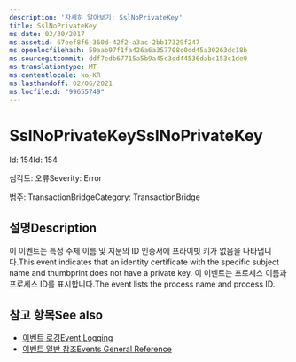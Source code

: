 ```yaml
---
description: '자세히 알아보기: SslNoPrivateKey'
title: SslNoPrivateKey
ms.date: 03/30/2017
ms.assetid: 67eef8f6-360d-42f2-a3ac-2bb17329f247
ms.openlocfilehash: 59aab97f1fa426a6a357708c0dd45a30263dc18b
ms.sourcegitcommit: ddf7edb67715a5b9a45e3dd44536dabc153c1de0
ms.translationtype: MT
ms.contentlocale: ko-KR
ms.lasthandoff: 02/06/2021
ms.locfileid: "99655749"
---
```

# <a name="sslnoprivatekey"></a><span data-ttu-id="bc876-103">SslNoPrivateKey</span><span class="sxs-lookup"><span data-stu-id="bc876-103">SslNoPrivateKey</span></span>

<span data-ttu-id="bc876-104">Id: 154</span><span class="sxs-lookup"><span data-stu-id="bc876-104">Id: 154</span></span>  
  
 <span data-ttu-id="bc876-105">심각도: 오류</span><span class="sxs-lookup"><span data-stu-id="bc876-105">Severity: Error</span></span>  
  
 <span data-ttu-id="bc876-106">범주: TransactionBridge</span><span class="sxs-lookup"><span data-stu-id="bc876-106">Category: TransactionBridge</span></span>  
  
## <a name="description"></a><span data-ttu-id="bc876-107">설명</span><span class="sxs-lookup"><span data-stu-id="bc876-107">Description</span></span>  

 <span data-ttu-id="bc876-108">이 이벤트는 특정 주체 이름 및 지문의 ID 인증서에 프라이빗 키가 없음을 나타냅니다.</span><span class="sxs-lookup"><span data-stu-id="bc876-108">This event indicates that an identity certificate with the specific subject name and thumbprint does not have a private key.</span></span> <span data-ttu-id="bc876-109">이 이벤트는 프로세스 이름과 프로세스 ID를 표시합니다.</span><span class="sxs-lookup"><span data-stu-id="bc876-109">The event lists the process name and process ID.</span></span>  
  
## <a name="see-also"></a><span data-ttu-id="bc876-110">참고 항목</span><span class="sxs-lookup"><span data-stu-id="bc876-110">See also</span></span>

- [<span data-ttu-id="bc876-111">이벤트 로깅</span><span class="sxs-lookup"><span data-stu-id="bc876-111">Event Logging</span></span>](index.md)
- [<span data-ttu-id="bc876-112">이벤트 일반 참조</span><span class="sxs-lookup"><span data-stu-id="bc876-112">Events General Reference</span></span>](events-general-reference.md)
